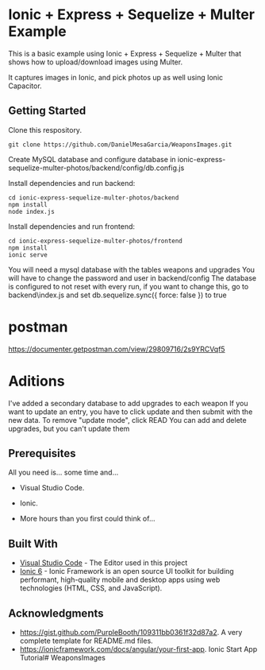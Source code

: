 # Ionic + Express + Sequelize + Multer Example

This is a basic example using Ionic + Express + Sequelize + Multer that shows how to upload/download images using Multer.

It captures images in Ionic, and pick photos up as well using Ionic Capacitor.

## Getting Started

Clone this respository.

```
git clone https://github.com/DanielMesaGarcia/WeaponsImages.git
```

Create MySQL database and configure database in ionic-express-sequelize-multer-photos/backend/config/db.config.js

Install dependencies and run backend:

```
cd ionic-express-sequelize-multer-photos/backend
npm install
node index.js
```

Install dependencies and run frontend:

```
cd ionic-express-sequelize-multer-photos/frontend
npm install
ionic serve
```

You will need a mysql database with the tables weapons and upgrades
You will have to change the password and user in backend/config
The database is configured to not reset with every run, if you want to
change this, go to backend\index.js and set db.sequelize.sync({ force: false })
to true

# postman
https://documenter.getpostman.com/view/29809716/2s9YRCVqf5

# Aditions
I've added a secondary database to add upgrades to each weapon
If you want to update an entry, you have to click update and then
submit with the new data. To remove "update mode", click READ
You can add and delete upgrades, but you can't update them

## Prerequisites

All you need is... some time and...
* Visual Studio Code.
* Ionic.

* More hours than you first could think of...

## Built With

* [Visual Studio Code](https://code.visualstudio.com/) - The Editor used in this project
* [Ionic 6](https://ionicframework.com/docs/intro) - Ionic Framework is an open source UI toolkit for building performant, high-quality mobile and desktop apps using web technologies (HTML, CSS, and JavaScript).

## Acknowledgments

* https://gist.github.com/PurpleBooth/109311bb0361f32d87a2. A very complete template for README.md files.
* https://ionicframework.com/docs/angular/your-first-app. Ionic Start App Tutorial#   W e a p o n s I m a g e s 
 
 
